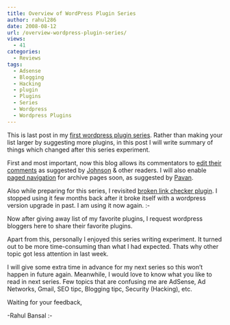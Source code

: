 ```yaml
---
title: Overview of WordPress Plugin Series
author: rahul286
date: 2008-08-12
url: /overview-wordpress-plugin-series/
views:
  - 41
categories:
  - Reviews
tags:
  - Adsense
  - Blogging
  - Hacking
  - plugin
  - Plugins
  - Series
  - Wordpress
  - Wordpress Plugins
---
```

This is last post in my [first wordpress plugin series][1]. Rather than making your list larger by suggesting more plugins, in this post I will write summary of things which changed after this series experiment.

First and most important, now this blog allows its commentators to <a href="http://wordpress.org/extend/plugins/wp-ajax-edit-comments/" onclick="_gaq.push(['_trackEvent', 'outbound-article', 'http://wordpress.org/extend/plugins/wp-ajax-edit-comments/', 'edit their comments']);" >edit their comments</a> as suggested by <a href="http://www.funfilledblog.org/" onclick="_gaq.push(['_trackEvent', 'outbound-article', 'http://www.funfilledblog.org/', 'Johnson']);" >Johnson</a> & other readers. I will also enable <a href="http://wordpress.org/extend/plugins/wp-pagenavi/" onclick="_gaq.push(['_trackEvent', 'outbound-article', 'http://wordpress.org/extend/plugins/wp-pagenavi/', 'paged navigation']);" >paged navigation</a> for archive pages soon, as suggested by <a href="http://www.techpavan.com/" onclick="_gaq.push(['_trackEvent', 'outbound-article', 'http://www.techpavan.com/', 'Pavan']);" >Pavan</a>.

Also while preparing for this series, I revisited <a href="http://wordpress.org/extend/plugins/broken-link-checker/" onclick="_gaq.push(['_trackEvent', 'outbound-article', 'http://wordpress.org/extend/plugins/broken-link-checker/', 'broken link checker plugin']);" >broken link checker plugin</a>. I stopped using it few months back after it broke itself with a wordpress version upgrade in past. I am using it now again. <img src="http://devilsworkshop.org/wp-includes/images/smilies/simple-smile.png" alt=":-)" class="wp-smiley" style="height: 1em; max-height: 1em;" />

Now after giving away list of my favorite plugins, I request wordpress bloggers here to share their favorite plugins.

Apart from this, personally I enjoyed this series writing experiment. It turned out to be more time-consuming than what I had expected. Thats why other topic got less attention in last week.

I will give some extra time in advance for my next series so this won&#8217;t happen in future again. Meanwhile, I would love to know what you like to read in next series. Few topics that are confusing me are AdSense, Ad Networks, Gmail, SEO tipc, Blogging tipc, Security (Hacking), etc.

Waiting for your feedback,

-Rahul Bansal <img src="http://devilsworkshop.org/wp-includes/images/smilies/simple-smile.png" alt=":-)" class="wp-smiley" style="height: 1em; max-height: 1em;" />

 [1]: http://devilsworkshop.org/category/series/wordpress-plugins/
